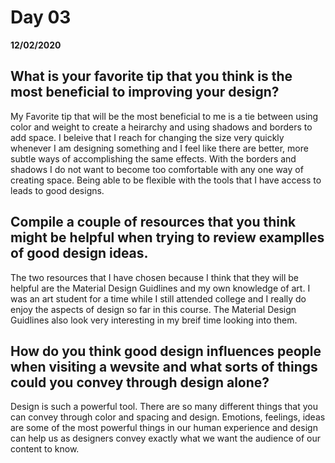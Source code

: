 # Day 03
__12/02/2020__

## What is your favorite tip that you think is the most beneficial to improving your design?

My Favorite tip that will be the most beneficial to me is a tie between using color and weight to create a heirarchy and using shadows and borders to add space. I beleive that I reach for changing the size very quickly whenever I am designing something and I feel like there are better, more subtle ways of accomplishing the same effects. With the borders and shadows I do not want to become too comfortable with any one way of creating space. Being able to be flexible with the tools that I have access to leads to good designs.


## Compile a couple of resources that you think might be helpful when trying to review examplles of good design ideas.

The two resources that I have chosen because I think that they will be helpful are the Material Design Guidlines and my own knowledge of art. I was an art student for a time while I still attended college and I really do enjoy the aspects of design so far in this course. The Material Design Guidlines also look very interesting in my breif time looking into them.


## How do you think good design influences people when visiting a wevsite and what sorts of things could you convey through design alone?

Design is such a powerful tool. There are so many different things that you can convey through color and spacing and design. Emotions, feelings, ideas are some of the most powerful things in our human experience and design can help us as designers convey exactly what we want the audience of our content to know.

